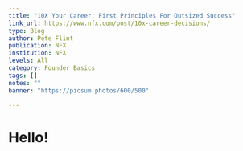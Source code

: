 ```yaml
---
title: "10X Your Career: First Principles For Outsized Success"
link_url: https://www.nfx.com/post/10x-career-decisions/
type: Blog
author: Pete Flint
publication: NFX
institution: NFX
levels: All
category: Founder Basics
tags: []
notes: ""
banner: "https://picsum.photos/600/500"

---
```


# Hello!
